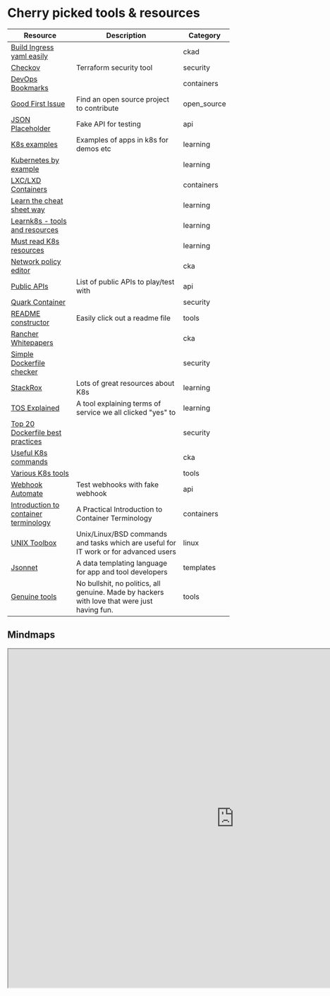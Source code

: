 # Cherry picked tools & resources

| Resource                                                                                                                            | Description                                                                          | Category    |
| ----------------------------------------------------------------------------------------------------------------------------------- | ------------------------------------------------------------------------------------ | ----------- |
| [Build Ingress yaml easily](https://ingressbuilder.jetstack.io/)                                                                    |                                                                                      | ckad        |
| [Checkov](https://github.com/bridgecrewio/checkov)                                                                                  | Terraform security tool                                                              | security    |
| [DevOps Bookmarks](https://www.devopsbookmarks.org/linux+open-source?utm_source=share&utm_medium=ios_app&utm_name=iossmf)           |                                                                                      | containers  |
| [Good First Issue](https://goodfirstissue.dev/)                                                                                     | Find an open source project to contribute                                            | open_source |
| [JSON Placeholder](https://jsonplaceholder.typicode.com/)                                                                           | Fake API for testing                                                                 | api         |
| [K8s examples](https://github.com/kubernetes/examples)                                                                              | Examples of apps in k8s for demos etc                                                | learning    |
| [Kubernetes by example](https://kubernetesbyexample.com/)                                                                           |                                                                                      | learning    |
| [LXC/LXD Containers](https://linuxcontainers.org/)                                                                                  |                                                                                      | containers  |
| [Learn the cheat sheet way](https://cheatsheet.dennyzhang.com/)                                                                     |                                                                                      | learning    |
| [Learnk8s - tools and resources](https://learnk8s.io/kubernetes-resources)                                                          |                                                                                      | learning    |
| [Must read K8s resources](https://kubernetesreadme.com/)                                                                            |                                                                                      | learning    |
| [Network policy editor](https://editor.cilium.io/?id=ueM67J8ZCNEb5iFZ)                                                              |                                                                                      | cka         |
| [Public APIs](https://github.com/public-apis/public-apis)                                                                           | List of public APIs to play/test with                                                | api         |
| [Quark Container](https://github.com/QuarkContainer/Quark)                                                                          |                                                                                      | security    |
| [README constructor](https://readme.so/editor)                                                                                      | Easily click out a readme file                                                       | tools       |
| [Rancher Whitepapers](https://rancher.com/resources/#whitepapers)                                                                   |                                                                                      | cka         |
| [Simple Dockerfile checker](https://www.fromlatest.io/#/)                                                                           |                                                                                      | security    |
| [StackRox](https://www.stackrox.com/)                                                                                               | Lots of great resources about K8s                                                    | learning    |
| [TOS Explained](https://tosdr.org/)                                                                                                 | A tool explaining terms of service we all clicked "yes" to                           | learning    |
| [Top 20 Dockerfile best practices](https://sysdig.com/blog/dockerfile-best-practices/)                                              |                                                                                      | security    |
| [Useful K8s commands](https://iceburn.medium.com/kubectl-useful-commands-f5f47c0773f)                                               |                                                                                      | cka         |
| [Various K8s tools](https://caylent.com/50-useful-kubernetes-tools-for-2020)                                                        |                                                                                      | tools       |
| [Webhook Automate](https://webhook.site/#!/a2e14c9d-b4d4-438c-99da-c1a8f66e376e)                                                    | Test webhooks with fake webhook                                                      | api         |
| [Introduction to container terminology](https://developers.redhat.com/blog/2018/02/22/container-terminology-practical-introduction) | A Practical Introduction to Container Terminology                                    | containers  |
| [UNIX Toolbox](http://cb.vu/unixtoolbox.xhtml)                                                                                      | Unix/Linux/BSD commands and tasks which are useful for IT work or for advanced users | linux       |
| [Jsonnet](https://jsonnet.org/)                                                                                                     | A data templating language for app and tool developers                               | templates   |
| [Genuine tools](https://genuinetools.org/)| No bullshit, no politics, all genuine. Made by hackers with love that were just having fun. |  tools|
## Mindmaps

<iframe src='https://www.xmind.net/embed/dy6DeH/' width='1024' height='768' frameborder='1' scrolling='no' allowfullscreen="true"></iframe>
